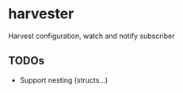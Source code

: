 # harvester
Harvest configuration, watch and notify subscriber

## TODOs

- Support nesting (structs...)